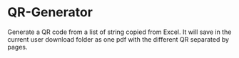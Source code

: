 # QR-Generator
Generate a QR code from a list of string copied from Excel. It will save in the current user download folder as one pdf with the different QR separated by pages. 
